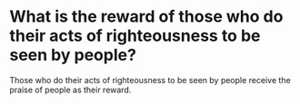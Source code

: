 # What is the reward of those who do their acts of righteousness to be seen by people?

Those who do their acts of righteousness to be seen by people receive the praise of people as their reward.
